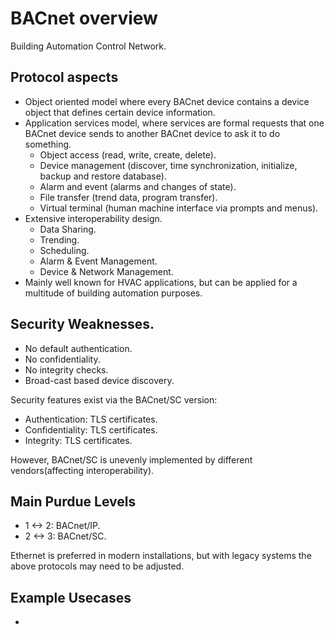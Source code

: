 # BACnet overview
Building Automation Control Network.

## Protocol aspects
- Object oriented model where every BACnet device contains a device object that defines certain device information.
- Application services model, where services are formal requests that one BACnet device sends to another BACnet device to ask it to do something.
  - Object access (read, write, create, delete).
  - Device management (discover, time synchronization, initialize, backup and restore database).
  - Alarm and event (alarms and changes of state).
  - File transfer (trend data, program transfer).
  - Virtual terminal (human machine interface via prompts and menus).
- Extensive interoperability design.
  - Data Sharing.
  - Trending.
  - Scheduling.
  - Alarm & Event Management.
  - Device & Network Management.
- Mainly well known for HVAC applications, but can be applied for a multitude of building automation purposes.

## Security Weaknesses.
- No default authentication.
- No confidentiality.
- No integrity checks.
- Broad-cast based device discovery.

Security features exist via the BACnet/SC version:
- Authentication: TLS certificates.
- Confidentiality: TLS certificates.
- Integrity: TLS certificates.

However, BACnet/SC is unevenly implemented by different vendors(affecting interoperability).

## Main Purdue Levels
- 1 <-> 2: BACnet/IP.
- 2 <-> 3: BACnet/SC.

Ethernet is preferred in modern installations, but with legacy systems the above protocols may need to be adjusted.

## Example Usecases
- 

